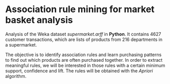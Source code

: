 # Association rule mining for market basket analysis

Analysis of the Weka dataset *supermarket.arff* in **Python**. It contains 4627 customer transactions, which are lists of products from 216 departments in a supermarket.

The objective is to identify association rules and learn purchasing patterns to find out which products are often purchased together. In order to extract meaningful rules, we will be interested in those rules with a certain minimum support, confidence and lift. The rules will be obtained with the *Apriori* algorithm.
